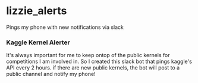 # lizzie_alerts
Pings my phone with new notifications via slack

### Kaggle Kernel Alerter

It's always important for me to keep ontop of the public kernels for competitions I am involved in. So I created this slack bot that pings kaggle's API every 2 hours. if there are new public kernels, the bot will post to a public channel and notify my phone!
